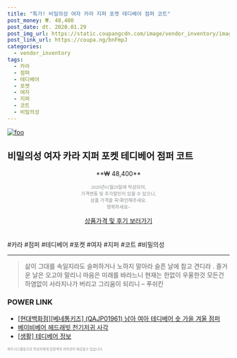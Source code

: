 ```yaml
--- 
title: "특가! 비밀의성 여자 카라 지퍼 포켓 테디베어 점퍼 코트" 
post_money: ₩. 48,400 
post_date: dt. 2020.01.29 
post_img_url: https://static.coupangcdn.com/image/vendor_inventory/images/2018/12/17/18/0/fea08a40-8acb-41ac-ba0a-35e7b3768844.jpg 
post_link_url: https://coupa.ng/bnFmpJ 
categories: 
  - vendor_inventory 
tags: 
  - 카라 
  - 점퍼 
  - 테디베어 
  - 포켓 
  - 여자 
  - 지퍼 
  - 코트 
  - 비밀의성 
--- 
```

[![foo](https://static.coupangcdn.com/image/vendor_inventory/images/2018/12/17/18/0/fea08a40-8acb-41ac-ba0a-35e7b3768844.jpg)](https://coupa.ng/bnFmpJ) 

## 비밀의성 여자 카라 지퍼 포켓 테디베어 점퍼 코트 
<p style="text-align: center;">**₩ 48,400**</p> 
<p style="text-align: center;"><span style="color: #898c8f; font-family: Georgia,Times,serif; font-size: 0.75em;">2020년01월29일에 작성되어, <br>가격변동 및 추가할인이 있을 수 있으니,<br> 상품 가격을 꼭!확인해주세요.<br>행복하세요~</span> 
</p>	 
<div markdown="0" style="text-align: center;"><a href="https://coupa.ng/bnFmpJ" class="btn btn--success">상품가격 및 후기 보러가기</a></div> 
<br><br> 
  #카라 #점퍼 #테디베어 #포켓 #여자 #지퍼 #코트 #비밀의성 
<hr> 

> 삶이 그대를 속일지라도 슬퍼하거나 노하지 말아라 슬픈 날에 참고 견디라 . 즐거운 날은 오고야 말리니 마음은 미래를 바라느니 현재는 한없이 우울한것 모든건 하염없이 사라지나가 버리고 그리움이 되리니 – 푸쉬킨 


### POWER LINK

* <a href="https://blog.naver.com/santokki14/221784932409" target="_blank">[현대백화점][베네통키즈] (QAJP01961) 남아 여아 테디베어 숏 가을 겨울 점퍼</a>
* <a href="https://blog.naver.com/fasyy4321/221785135144" target="_blank">베이비베어 헤드래빗 천기저귀 사각</a>
* <a href="https://blog.naver.com/sakai111/221766754001" target="_blank"> [생활] 테디베어 정보 </a>

<span style="color: #898c8f; font-family: Georgia,Times,serif; font-size: 0.55em;">파트너스활동으로 작성자에게 일정액의 커미션이 제공될수 있습니다.</span> 
